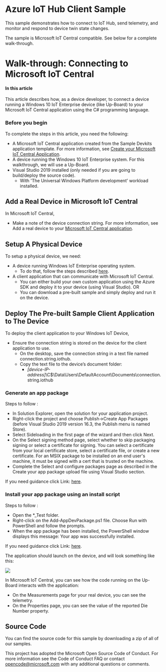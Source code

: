 # Azure IoT Hub Client Sample

This sample demonstrates how to connect to IoT Hub, send telemetry, and monitor and respond to device twin state changes.

The sample is Microsoft IoT Central compatible. See below for a complete walk-through.

# Walk-through: Connecting to Microsoft IoT Central


#### In this article

This article describes how, as a device developer, to connect a device running a Windows 10 IoT Enterprise device (like Up-Board) to your Microsoft IoT Central application using the C# programming language.

### Before you begin

To complete the steps in this article, you need the following:

- A Microsoft IoT Central application created from the Sample Devkits application template. For more information, see [Create your Microsoft IoT Central Application](https://docs.microsoft.com/en-us/microsoft-iot-central/howto-create-application).
- A device running the Windows 10 IoT Enterprise system.  For this walkthrough, we will use a Up-Board.  
- Visual Studio 2019 installed (only needed if you are going to build/deploy the source code). 
  - With 'The Universal Windows Platform development' workload installed.

## Add a Real Device in Microsoft IoT Central

In Microsoft IoT Central, 

- Make a note of the device connection string. For more information, see Add a real device to your [Microsoft IoT Central application](https://docs.microsoft.com/en-us/microsoft-iot-central/tutorial-add-device).

## Setup A Physical Device

To setup a physical device, we need:

- A device running Windows IoT Enterprise operating system.
  - To do that, follow the steps described [here](https://developer.microsoft.com/en-us/windows/iot/getstarted/prototype/setupdevice).
- A client application that can communicate with Microsoft IoT Central.
  - You can either build your own custom application using the Azure SDK and deploy it to your device (using Visual Studio). OR
  - You can download a pre-built sample and simply deploy and run it on the device.

## Deploy The Pre-built Sample Client Application to The Device

To deploy the client application to your Windows IoT Device,

- Ensure the connection string is stored on the device for the client application to use.
  - On the desktop, save the connection string in a text file named connection.string.iothub.
  - Copy the text file to the device’s document folder:
     - <i>[device-IP-address]</i>\C$\Data\Users\DefaultAccount\Documents\connection.string.iothub
     
### Generate an app package

Steps to follow :

 * In Solution Explorer, open the solution for your application project.
 * Right-click the project and choose Publish->Create App Packages (before Visual Studio 2019 version 16.3, the Publish menu is named Store).
 * Select Sideloading in the first page of the wizard and then click Next.
 * On the Select signing method page, select whether to skip packaging signing or select a certificate for signing. You can select a certificate from your local certificate store, select a certificate file, or create a new certificate. For an MSIX package to be installed on an end user's machine, it must be signed with a cert that is trusted on the machine.
 * Complete the Select and configure packages page as described in the Create your app package upload file using Visual Studio section.

 If you need guidance click Link: [here](https://docs.microsoft.com/en-us/windows/msix/package/packaging-uwp-apps#generate-an-app-package).  
  
### Install your app package using an install script

Steps to follow :
 * Open the *_Test folder.
 * Right-click on the Add-AppDevPackage.ps1 file. Choose Run with PowerShell and follow the prompts.
 * When the app package has been installed, the PowerShell window displays this message: Your app was successfully installed.

 If you need guidance click Link: [here](https://docs.microsoft.com/en-us/windows/msix/package/packaging-uwp-apps#install-your-app-package-using-an-install-script).  

The application should launch on the device, and will look something like this:

<img src="../Resources/images/Azure/IoTHubClients/IoTHubClientScreenshot.png">

In Microsoft IoT Central, you can see how the code running on the Up-Board interacts with the application:

- On the Measurements page for your real device, you can see the telemetry.
- On the Properties page, you can see the value of the reported Die Number property.

## Source Code

You can find the source code for this sample by downloading a zip of all of our samples.

This project has adopted the Microsoft Open Source Code of Conduct. For more information see the Code of Conduct FAQ or contact <opencode@microsoft.com> with any additional questions or comments.

